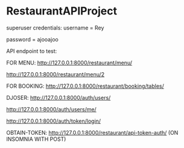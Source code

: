 # RestaurantAPIProject



superuser credentials:
username = Rey

password = ajooajoo

API endpoint to test:

FOR MENU:
http://127.0.0.1:8000/restaurant/menu/

http://127.0.0.1:8000/restaurant/menu/2

FOR BOOKING:
http://127.0.0.1:8000/restaurant/booking/tables/

DJOSER:
http://127.0.0.1:8000/auth/users/

http://127.0.0.1:8000/auth/users/me/

http://127.0.0.1:8000/auth/token/login/

OBTAIN-TOKEN:
http://127.0.0.1:8000/restaurant/api-token-auth/ (ON INSOMNIA WITH POST)
